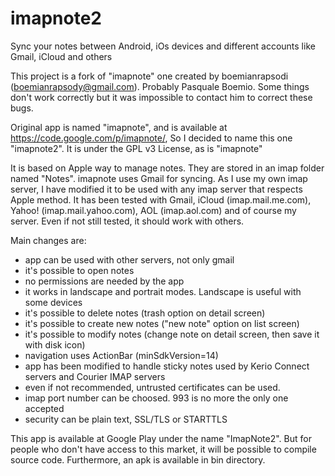 imapnote2
=========

Sync your notes between Android, iOs devices and different accounts like Gmail, iCloud and others

This project is a fork of "imapnote" one created by boemianrapsodi (boemianrapsody@gmail.com). Probably Pasquale Boemio.
Some things don't work correctly but it was impossible to contact him to correct these bugs.

Original app is named "imapnote", and is available at https://code.google.com/p/imapnote/,
So I decided to name this one "imapnote2". It is under the GPL v3 License, as is "imapnote"

It is based on Apple way to manage notes. They are stored in an imap folder named "Notes".
imapnote uses Gmail for syncing. As I use my own imap server, I have modified it to be used with any imap server that respects Apple method. It has been tested with Gmail, iCloud (imap.mail.me.com), Yahoo! (imap.mail.yahoo.com), AOL (imap.aol.com) and of course my server. Even if not still tested, it should work with others.

Main changes are:
- app can be used with other servers, not only gmail
- it's possible to open notes
- no permissions are needed by the app
- it works in landscape and portrait modes. Landscape is useful with some devices
- it's possible to delete notes (trash option on detail screen)
- it's possible to create new notes ("new note" option on list screen)
- it's possible to modify notes (change note on detail screen, then save it with disk icon)
- navigation uses ActionBar (minSdkVersion=14)
- app has been modified to handle sticky notes used by Kerio Connect servers and Courier IMAP servers
- even if not recommended, untrusted certificates can be used.
- imap port number can be choosed. 993 is no more the only one accepted
- security can be plain text, SSL/TLS or STARTTLS

This app is available at Google Play under the name "ImapNote2". But for people who don't have access to this market, it will be possible to compile source code. Furthermore, an apk is available in bin directory.
